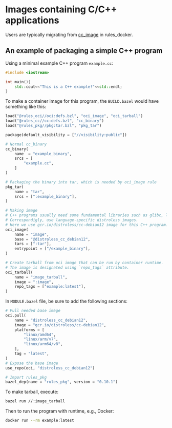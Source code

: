 # Images containing C/C++ applications

Users are typically migrating from [cc_image](https://github.com/bazelbuild/rules_docker#cc_image)
in rules_docker.

## An example of packaging a simple C++ program

Using a minimal example C++ program `example.cc`:
```cpp
#include <iostream>

int main(){
    std::cout<<"This is a C++ example!"<<std::endl;
}
```

To make a container image for this program, the `BUILD.bazel` would have something like this:
```python
load("@rules_oci//oci:defs.bzl", "oci_image", "oci_tarball")
load("@rules_cc//cc:defs.bzl", "cc_binary")
load("@rules_pkg//pkg:tar.bzl", "pkg_tar")

package(default_visibility = ["//visibility:public"])

# Normal cc_binary
cc_binary(
    name  = "example_binary",
    srcs = [
        "example.cc",
    ]
)

# Packaging the binary into tar, which is needed by oci_image rule
pkg_tar(
    name = "tar",
    srcs = [":example_binary"],
)

# Making image
# C++ programs usually need some fundamental libraries such as glibc, libstdc++, etc.
# Correspondigly, use language-specific distroless images.
# Here we use gcr.io/distroless/cc-debian12 image for this C++ program.
oci_image(
    name = "image",
    base = "@distroless_cc_debian12",
    tars = [":tar"],
    entrypoint = ["/example_binary"],
)

# Create tarball from oci image that can be run by container runtime. 
# The image is designated using `repo_tags` attribute.
oci_tarball(
    name = "image_tarball",
    image = ":image",
    repo_tags = ["example:latest"],
)
```

In `MODULE.bazel` file, be sure to add the following sections:
```python
# Pull needed base image
oci.pull(
    name = "distroless_cc_debian12",
    image = "gcr.io/distroless/cc-debian12",
    platforms = [
        "linux/amd64",
        "linux/arm/v7",
        "linux/arm64/v8",
    ],
    tag = "latest",
)
# Expose the base image
use_repo(oci, "distroless_cc_debian12")
```
```python
# Import rules_pkg
bazel_dep(name = "rules_pkg", version = "0.10.1")
```

To make tarball, execute:
```bash
bazel run //:image_tarball
```

Then to run the program with runtime, e.g., Docker:
```bash
docker run --rm example:latest
```